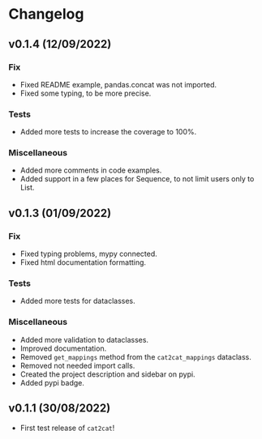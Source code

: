 # Changelog

## v0.1.4 (12/09/2022)

### Fix

- Fixed README example, pandas.concat was not imported.
- Fixed some typing, to be more precise.

### Tests

- Added more tests to increase the coverage to 100%.

### Miscellaneous

- Added more comments in code examples.
- Added support in a few places for Sequence, to not limit users only to List.

## v0.1.3 (01/09/2022)

### Fix

- Fixed typing problems, mypy connected.
- Fixed html documentation formatting.

### Tests

- Added more tests for dataclasses.

### Miscellaneous

- Added more validation to dataclasses.
- Improved documentation.
- Removed `get_mappings` method from the `cat2cat_mappings` dataclass.
- Removed not needed import calls.
- Created the project description and sidebar on pypi.
- Added pypi badge.

## v0.1.1 (30/08/2022)

- First test release of `cat2cat`!